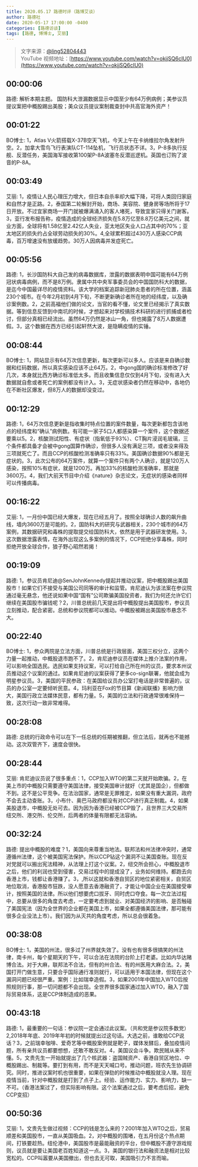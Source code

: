 ```yaml
---
title: 2020.05.17 路德时评（路博艾谈）
author: 路德社
date: 2020-05-17 17:00:00 -0400
categories: [路德访谈]
tags: [路德, 博博士, 艾丽]
---
```


> 文字来源：[@ling52804443](https://twitter.com/ling52804443)  
> YouTube 视频地址：[https://www.youtube.com/watch?v=okjjSQ6cIU0](https://www.youtube.com/watch?v=okjjSQ6cIU0)

## 00:00:06

路德: 解析本期主题。
国防科大泄漏数据显示中国至少有64万例病例；美参议员提议案把中概股踢出美股；美众议员提议案制裁查封中共高官海外资产！

## 00:01:22

BO博士: 1，Atlas V火箭搭载X-37B空天飞机，今天上午在卡纳维拉尔角发射升空。2，加拿大雪鸟飞行表演队CT-114坠机，飞行员状态不详。3，P-8多执行反舰、反潜任务，美国海军接收第100架P-8A波塞冬反潜巡逻机。英国也订购了波音的P-8A。

## 00:03:49

艾丽: 1，疫情让人民心理压力增大，但日本自杀率却大幅下降，可将人类回归家庭和自然才是正路。2，泰国第二轮解封开始，商场、美容院、健身房等场所将于17日开放。不过宜家商场一开门就被爆满涌入的客人堵死，导致宜家只得关门谢客。3，亚行发布报告称，疫情造成的全球经济损失在5.8万亿至8.8万亿美元之间，就业方面，全球将有1.58亿至2.42亿人失业，亚太地区失业人口占其中的70%；亚太地区的损失约占全球劳动损失的30%。4,全球累积超过430万人感染CCP病毒，百万增速没有放缓趋势。30万人因病毒并发症死亡。

## 00:05:56

路德: 1，长沙国防科大自己发的病毒数据库，泄露的数据表明中国可能有64万例冠状病毒病例，而不是8万例。隶属中共中央军事委员会的中国国防科大的数据，是迄今中国最详尽的疫情资料。该大学的档案追踪新冠肺炎患者的所在位置，涵盖230个城市。在今年2月初到4月下旬，不断更新确诊者所在地的经纬度，以及确诊案例数。2，之前高福他们做的论文，当官的看不懂，论文里已经揭示了真实数据。等到信息反馈到中南坑的时候，才想起来对学校搞技术科研的进行抓捕或者检讨，但部分真相已经流出。虽然64万仍然是冰山一角，但也揭露了8万人数据遭假。3，这个数据在西方已经引起轩然大波，是隐瞒疫情的实锤。

## 00:08:44

BO博士: 1，网站显示有64万次信息更新，每次更新可以多人。应该是来自确诊数据和红码数据，所以真实感染应该不止64万。2，中gong国的确诊标准修改了好几次，本身就比西方确诊标准低太多。而且收集信息仅仅到4月下旬，没有进入大数据就自愈或者死亡的案例都没有计入。3，无症状感染者仍然在移动中，各地仍在不断社区爆发，但8万人的数据却没变过。

## 00:12:29

路德: 1，64万次信息更新是指收集时特点位置的案件数量，每次更新都包含该地点的经纬度和“确认”病例数。有可能一家子5口人都感染算一个案件，这个数据还要乘以5。2，核酸测试阳性、有症状（指氧低于93%）、CT胸片浸润毛玻璃，三个条件都具备才会被中gong国算作确诊，但很多人没有满足三项，或者没来得及三项就死亡了。而且CCP的核酸检测准确率只有33%。美国确诊数据90%都是无症状的。3，此次公布的64万案件，就算一个案件只有两个人确诊，就是120万人感染，按照10%有症状，就是1200万。再加33%的核酸检测准确率，那就是3600万。4，我们大前天节目中介绍《nature》杂志论文，无症状的感染者同样可以传播病毒。

## 00:16:22

艾丽: 1，一月份中国已经大爆发，现在已经五月了。按照全球确诊人数的飙升曲线，墙内3600万是可能的。2，国防科大的研究与武器相关，230个城市的64万案例，其数据研究和毒株的提取提交给国防科大，依然是用于武器研发使用。3，这次数据泄露表情，在海外出现这么多案例的情况下，CCP拒绝分享毒株，同时拒绝开放全球合作，狼子野心昭然若揭！

## 00:19:09

路德: 1，参议员肯尼迪@SenJohnKennedy提起并推动议案，把中概股踢出美国股市！如果它们不接受与美国公司同等的审计和监管。肯尼迪认为该法案在参议院通过毫无悬念，他还说如果中国“国有”公司欺骗美国投资者，我们为何还允许它们继续在美国股市骗钱呢？2，川普总统前几天提出将中概股提出美国股市，参议员立刻推动，配合紧密。总统和参议院都可以推动。中概股被踢出美国股市悬念不大。

## 00:22:40

BO博士: 1，参众两院是立法方面，川普总统是行政层面，美国三权分立，这两个力量一起推动，中概股退市跑不了。2，肯尼迪参议员在媒体上推介法案的作用，可以影响全国选民。选民如果支持议案，可以打给自己所在州的议员，要求本州议员推动这个议案的通过。如果肯尼迪的议案获得了更多co-sign联署，他就会成为明星参议员。3，美国的平民参政：在美国给议员办公室打电话是非常普遍的，议员的办公室一定要倾听民意。4，玛利亚在Fox的节目算《新闻联播》影响力很大，美国行政立法媒体民意，都有力量。5，美国的立法和行政通常很难保持一致，这次行动一致非常难得。

## 00:28:08

路德: 总统的行政命令可以在下一任总统的任期被推翻，但立法后，就再也不能撼动。这次双管齐下，速度会很快。

## 00:28:44

艾丽: 肯尼迪议员说了很多重点：1，CCP加入WTO的第二天就开始欺骗。2，在美上市的中概股只需要遵守美国法律，接受美国审计就好（尤其是国企），但都做不到。这不是公平竞争。在法治国家，通常是无罪推定，如果没有重大漏洞，政府不会去主动查账。3，小布什、奥巴马政府都没有对CCP进行真正制裁。4，如果美股退市，中概股无处可去。因为因为香港已经被CCP毁了，且世界三大交易所纽交所、港交所、伦交所，后两者的体量有限都无法容纳。

## 00:32:24

路德: 提出中概股的难度？1，美国向来尊重当地法。联邦法和州法律冲突时，通常遵循州法律，这个被美国宪法保护。所以CCP钻这个漏洞不让美国查账。现在反对党就可以搬出宪法精神，从法理上打这个议案。2，纽交所会担心，中概股退市之后，他们的利润也受到侵害，交易过程中的提成没了，业务如何维持。都跑去向香港上市，钱都让香港赚了。3，,所以这就和香港自贸区的地位紧密相关，自贸区地位取消，香港股市狂跌，没人愿意去香港融资了，才能让中国企业在美国接受审计，按照美国的法律。所以他们想要虎口拔牙、同时虎口夺食。每一次立法过程中，总要从很多的角度去考虑，一定要考虑到就业、对美国经济的影响、是否触碰了美国宪法（因为全世界的企业都在美国上市，如果全都遵循美国法律，那可能有很多企业没法上市）。我们因为从灭共的角度考虑，所以总会很着急。

## 00:38:08

BO博士: 1，美国的州法，很多过了州界就失效了。没有也有很多很搞笑的州法律，南卡州，每个星期天的下午，可以合法在法院的台阶上打老婆。比如内华达赌博合法。对于大麻，联邦法不合法，但有的州合法、有的州医用大麻合法。2，美国打开门做生意，只要合乎国际通行准则就行，可以适用于本国法律，但现在这个漏洞问题已经很严重。案例：比如瑞幸造假。3，如果2001年中国加入WTO后按照规则行事，那一切问题都不会出现。全世界很多国家通过加入WTO，融入了国际贸易体系，这是CCP体制造成的恶果。

## 00:43:18

路德: 1，最重要的一句话：参议院一定会通过此议案。（共和党是参议院多数党）2,2018年年底、2019年年初的时候就提出过这句话。大选之前，谁敢给CCP说话？3，之前瑞幸咖啡、爱奇艺等中概股案例就是靶子，媒体发酵后，叠加疫情问题，所有亲共议员都要想想，还敢不敢反对。4，美国议会斗争。欺民贼从来不懂。5，文贵先生一开始就提出了几个核武器：盗国贼资产、香港自贸区地位、中概股踢出、制裁等。要打到有用，而不是天天喊口号。推动问题，班农先生协调研究。同时，推进议案时机也很重要，如果在弹劾的时候推动中概股就没人理。现在疫情当前，针对中概股就是打到了点子上。经验、运作能力、实力、影响力，缺一不可。（香港法案过了，但实际影响有限。这个法案通过之后，要考虑后招，避免CCP变招）

## 00:50:36

艾丽: 1，文贵先生做过视频：CCP的钱是怎么来的？2001年加入WTO之后，贸易顺差和美国股市，一直从美国吸血。2，对中概股的围堵，在五月份这个热点期间，打铁要趁热。纽伦港中，美国股市是最能融资的平台，但中概股不遵守游戏规则，议员就是要让美国老百姓知道这一点。3，美国的银行法和融资法是相对比较宽松的。CCP叫嚣要从美国撤出，但也去无可取，美国吸引力不言而喻。
